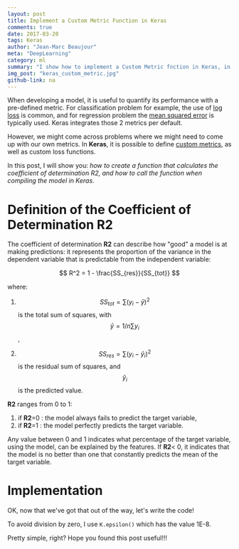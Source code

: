 ```yaml
---
layout: post
title: Implement a Custom Metric Function in Keras
comments: true
date: 2017-03-20
tags: Keras
author: "Jean-Marc Beaujour"
meta: "DeepLearning"
category: ml
summary: "I show how to implement a Custom Metric fnction in Keras, in particular the coefficient of determination. The coefficient of determination is particularly useful if we want to compare a model to a basic classification model based on the frequency of occurence of the classes in the training set."
img_post: "keras_custom_metric.jpg"
github-link: na
---
```



When developing a model, it is useful to quantify its performance with a pre-defined metric. For classification problem for example, the use of [log loss](http://scikit-learn.org/stable/modules/model_evaluation.html#log-loss) is common, and for regression problem the [mean squared error](http://scikit-learn.org/stable/modules/model_evaluation.html#mean-squared-error) is typically used. Keras integrates those 2 metrics per default. 

However, we might come across problems where we might need to come up with our own metrics. In **Keras**, it is possible to define [custom metrics](https://keras.io/metrics/), as well as custom loss functions.

In this post, I will show you: *how to create a function that calculates the coefficient of determination R2, and how to call the function when compiling the model in Keras*.


# **Definition of the Coefficient of Determination R2**
 
The coefficient of determination **R2** can describe how "good" a model is at making predictions: it represents the proportion of the variance in the dependent variable that is predictable from the independent variable:

$$ R^2 = 1 - \frac{SS_{res}}{SS_{tot}} $$

where:

1. $$SS_{tot} = \sum(y_i - \bar{y})^2$$ is the total sum of squares, with $$\bar{y} = 1/n \sum y_i $$,

2. $$SS_{res} = \sum(y_i - \hat{y}_i)^2$$ is the residual sum of squares, and $$\hat{y}_i$$ is the predicted value.


**R2** ranges from 0 to 1:
1.  if **R2**=0 : the model always fails to predict the target variable,
2.  if **R2**=1 : the model perfectly predicts the target variable. 

Any value between 0 and 1 indicates what percentage of the target variable, using the model, can be explained by the features.
If **R2**< 0, it indicates that the model is no better than one that constantly predicts the mean of the target variable.

# **Implementation**

OK, now that we've got that out of the way, let's write the code!

<script src="https://gist.github.com/jmlb/3ab6aa96e96e5ae75953a8756fdcc0d0.js"></script>


To avoid division by zero, I use `K.epsilon()` which has the value 1E-8.

Pretty simple, right?
Hope you found this post useful!!!
